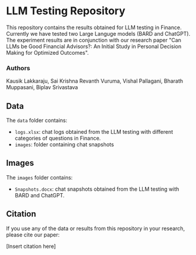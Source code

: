 # LLM Testing Repository

This repository contains the results obtained for LLM testing in Finance. Currently we have tested two Large Languge models (BARD and ChatGPT). The experiment results are in conjunction with our research paper "Can LLMs be Good Financial Advisors?: An Initial Study in Personal Decision Making for Optimized Outcomes".

### Authors

Kausik Lakkaraju, Sai Krishna Revanth Vuruma, Vishal Pallagani, Bharath Muppasani, Biplav Srivastava

## Data

The `data` folder contains:
- `logs.xlsx`: chat logs obtained from the LLM testing with different categories of questions in Finance.
- `images`: folder containing chat snapshots

## Images

The `images` folder contains:
- `Snapshots.docx`: chat snapshots obtained from the LLM testing with BARD and ChatGPT.

## Citation

If you use any of the data or results from this repository in your research, please cite our paper:

[Insert citation here]

